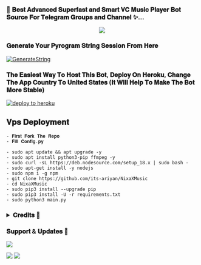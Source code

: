 ### 🥀 𝐁𝐞𝐬𝐭 𝐀𝐝𝐯𝐚𝐧𝐜𝐞𝐝 𝐒𝐮𝐩𝐞𝐫𝐟𝐚𝐬𝐭 𝐚𝐧𝐝 𝐒𝐦𝐚𝐫𝐭 𝐕𝐂 𝐌𝐮𝐬𝐢𝐜 𝐏𝐥𝐚𝐲𝐞𝐫 𝐁𝐨𝐭 𝐒𝐨𝐮𝐫𝐜𝐞 𝐅𝐨𝐫 𝐓𝐞𝐥𝐞𝐠𝐫𝐚𝐦 𝐆𝐫𝐨𝐮𝐩𝐬 𝐚𝐧𝐝 𝐂𝐡𝐚𝐧𝐧𝐞𝐥 ✨...

<p align="center"><a href="https://t.me/NixaWorld"><img src="https://te.legra.ph/file/617d945d4eecc297a37ab.jpg"></a></p>


### 𝐆𝐞𝐧𝐞𝐫𝐚𝐭𝐞 𝐘𝐨𝐮𝐫 𝐏𝐲𝐫𝐨𝐠𝐫𝐚𝐦 𝐒𝐭𝐫𝐢𝐧𝐠 𝐒𝐞𝐬𝐬𝐢𝐨𝐧 𝐅𝐫𝐨𝐦 𝐇𝐞𝐫𝐞

[![GenerateString](https://te.legra.ph/file/8d507dd508370dc936652.png)](https://t.me/NixaStringRobot)


### 𝐓𝐡𝐞 𝐄𝐚𝐬𝐢𝐞𝐬𝐭 𝐖𝐚𝐲 𝐓𝐨 𝐇𝐨𝐬𝐭 𝐓𝐡𝐢𝐬 𝐁𝐨𝐭, 𝐃𝐞𝐩𝐥𝐨𝐲 𝐎𝐧 𝐇𝐞𝐫𝐨𝐤𝐮, 𝐂𝐡𝐚𝐧𝐠𝐞 𝐓𝐡𝐞 𝐀𝐩𝐩 𝐂𝐨𝐮𝐧𝐭𝐫𝐲 𝐓𝐨 𝐔𝐧𝐢𝐭𝐞𝐝 𝐒𝐭𝐚𝐭𝐞𝐬 (𝐈𝐭 𝐖𝐢𝐥𝐥 𝐇𝐞𝐥𝐩 𝐓𝐨 𝐌𝐚𝐤𝐞 𝐓𝐡𝐞 𝐁𝐨𝐭 𝐌𝐨𝐫𝐞 𝐒𝐭𝐚𝐛𝐥𝐞)

[![deploy to heroku](https://te.legra.ph/file/b9ff11d894403d808a716.jpg)](https://heroku.com/deploy?template=https://github.com/Its-ariyan/NixaXMusic)


## 𝐕𝐩𝐬 𝐃𝐞𝐩𝐥𝐨𝐲𝐦𝐞𝐧𝐭
```
- 𝐅𝐢𝐫𝐬𝐭 𝐅𝐨𝐫𝐤 𝐓𝐡𝐞 𝐑𝐞𝐩𝐨
- 𝐅𝐢𝐥𝐥 𝐂𝐨𝐧𝐟𝐢𝐠.𝐩𝐲

- sudo apt update && apt upgrade -y 
- sudo apt install python3-pip ffmpeg -y
- sudo curl -sL https://deb.nodesource.com/setup_18.x | sudo bash -
- sudo apt-get install -y nodejs
- sudo npm i -g npm
- git clone https://github.com/its-ariyan/NixaXMusic
- cd NixaXMusic 
- sudo pip3 install --upgrade pip
- sudo pip3 install -U -r requirements.txt
- sudo python3 main.py
```
 </details> 

 <h3> <details>
  <summary><b>𝐂𝐫𝐞𝐝𝐢𝐭𝐬 💖</b></summary>

### 🥳 𝐒𝐩𝐞𝐜𝐢𝐚𝐥 𝐓𝐡𝐚𝐧𝐤𝐬 𝐅𝐨𝐫 𝐓𝐡𝐞𝐢𝐫 𝐒𝐨𝐮𝐫𝐜𝐞𝐬 🥳

- [Its-Ariyan](https://t.me/Prince_ariyan_143)
- [Null Coder](https://t.me/NullCoder)
- [Pyrogram](https://github.com/pyrogram/pyrogram)
- [Py-Tgcalls](https://github.com/pytgcalls/pytgcalls)

</details> </h3>

### 𝐒𝐮𝐩𝐩𝐨𝐫𝐭 & 𝐔𝐩𝐝𝐚𝐭𝐞𝐬 🥀
<a href="https://t.me/SankiWorldMF"><img src="https://img.shields.io/badge/Join-Group%20Support-blue.svg?style=for-the-badge&logo=Telegram">

</a> <a href="https://t.me/NixaWorld"><img src="https://img.shields.io/badge/Join-Updates%20Channel-blue.svg?style=for-the-badge&logo=Telegram"></a>
<img src="https://user-images.githubusercontent.com/73097560/115834477-dbab4500-a447-11eb-908a-139a6edaec5c.gif">
